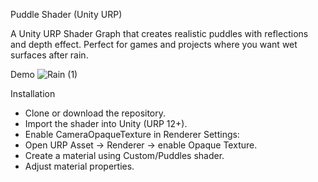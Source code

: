 Puddle Shader (Unity URP)

A Unity URP Shader Graph that creates realistic puddles with reflections and depth effect.
Perfect for games and projects where you want wet surfaces after rain.

Demo
![Rain (1)](https://github.com/user-attachments/assets/659db754-4045-47a1-bb84-14cbfd7884ce)

Installation
- Clone or download the repository.
- Import the shader into Unity (URP 12+).
- Enable CameraOpaqueTexture in Renderer Settings:
 - Open URP Asset → Renderer → enable Opaque Texture.
- Create a material using Custom/Puddles shader.
- Adjust material properties.
